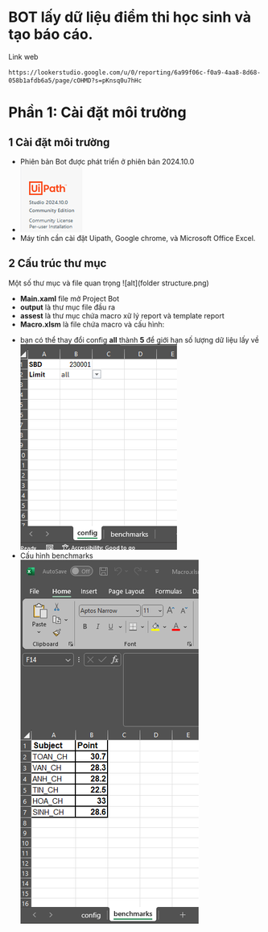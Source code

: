 ﻿# BOT lấy dữ liệu điểm thi học sinh và tạo báo cáo.

Link web

```
https://lookerstudio.google.com/u/0/reporting/6a99f06c-f0a9-4aa8-8d68-058b1afdb6a5/page/cOHMD?s=pKnsq0u7hHc
```

# Phần 1: Cài đặt môi trường

## 1 Cài đặt môi trường

- Phiên bản Bot được phát triển ở phiên bản 2024.10.0
- ![alt](uipath.png)
- Máy tính cần cài đặt Uipath, Google chrome, và Microsoft Office Excel.

## 2 Cấu trúc thư mục

Một số thư mục và file quan trọng
![alt](folder structure.png)

- **Main.xaml** file mở Project Bot
- **output** là thư mục file đầu ra
- **assest** là thư mục chứa macro xữ lý report và template report
- **Macro.xlsm** là file chứa macro và cấu hình:

* bạn có thể thay đổi config **all** thành **5** để giới hạn số lượng dữ liệu lấy về
  ![alt](config.png)
* Cấu hình benchmarks
  ![alt](benchmarks.png)
